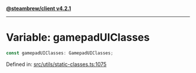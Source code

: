 [**@steambrew/client v4.2.1**](../README.md)

***

# Variable: gamepadUIClasses

```ts
const gamepadUIClasses: GamepadUIClasses;
```

Defined in: [src/utils/static-classes.ts:1075](https://github.com/shdwmtr/plugutil/blob/b52230e3bd417b9353d983856323dee8a90c4f70/client/src/utils/static-classes.ts#L1075)
